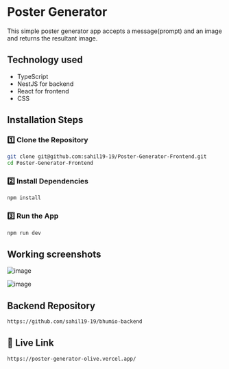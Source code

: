 # Poster Generator

This simple poster generator app accepts a message(prompt) and an image and returns the resultant image.

##  Technology used
-  TypeScript
-  NestJS for backend
-  React for frontend
-  CSS

##  Installation Steps
### **1️⃣ Clone the Repository**

```bash
git clone git@github.com:sahil19-19/Poster-Generator-Frontend.git
cd Poster-Generator-Frontend
```

### **2️⃣ Install Dependencies**

```bash
npm install
```

### **3️⃣ Run the App**

```bash
npm run dev
```

##  Working screenshots

![image](https://github.com/user-attachments/assets/f4f87038-979c-419f-aa68-b47cb2306fac)

![image](https://github.com/user-attachments/assets/c07e45dd-79d4-4e08-9e6b-8840ad4097ef)


##  Backend Repository

```bash
https://github.com/sahil19-19/bhumio-backend
```

## 📌 **Live Link**

```
https://poster-generator-olive.vercel.app/
```


